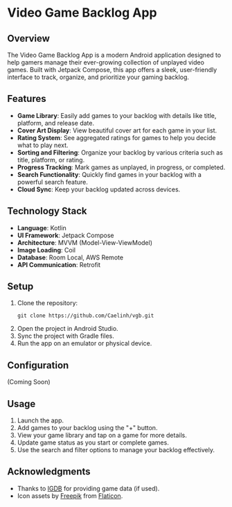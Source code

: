 # Video Game Backlog App

## Overview

The Video Game Backlog App is a modern Android application designed to help gamers manage their ever-growing collection of unplayed video games. Built with Jetpack Compose, this app offers a sleek, user-friendly interface to track, organize, and prioritize your gaming backlog.

## Features

- **Game Library**: Easily add games to your backlog with details like title, platform, and release date.
- **Cover Art Display**: View beautiful cover art for each game in your list.
- **Rating System**: See aggregated ratings for games to help you decide what to play next.
- **Sorting and Filtering**: Organize your backlog by various criteria such as title, platform, or rating.
- **Progress Tracking**: Mark games as unplayed, in progress, or completed.
- **Search Functionality**: Quickly find games in your backlog with a powerful search feature.
- **Cloud Sync**: Keep your backlog updated across devices.

## Technology Stack

- **Language**: Kotlin
- **UI Framework**: Jetpack Compose
- **Architecture**: MVVM (Model-View-ViewModel)
- **Image Loading**: Coil
- **Database**: Room Local, AWS Remote
- **API Communication**: Retrofit

## Setup

1. Clone the repository:
   ```
   git clone https://github.com/Caelinh/vgb.git
   ```
2. Open the project in Android Studio.
3. Sync the project with Gradle files.
4. Run the app on an emulator or physical device.

## Configuration

(Coming Soon)

## Usage

1. Launch the app.
2. Add games to your backlog using the "+" button.
3. View your game library and tap on a game for more details.
4. Update game status as you start or complete games.
5. Use the search and filter options to manage your backlog effectively.


## Acknowledgments

- Thanks to [IGDB](https://www.igdb.com/) for providing game data (if used).
- Icon assets by [Freepik](https://www.freepik.com/) from [Flaticon](https://www.flaticon.com/).

